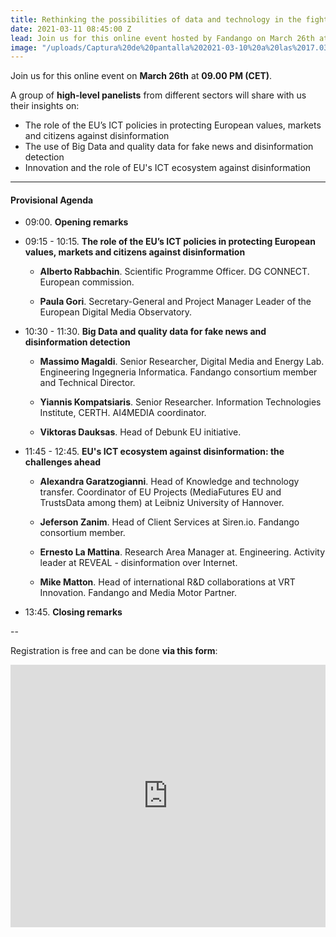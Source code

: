 ```yaml
---
title: Rethinking the possibilities of data and technology in the fight against disinformation
date: 2021-03-11 08:45:00 Z
lead: Join us for this online event hosted by Fandango on March 26th at 09.00 PM (CET).
image: "/uploads/Captura%20de%20pantalla%202021-03-10%20a%20las%2017.03.49.png"
---
```


Join us for this online event on **March 26th** at **09.00 PM (CET)**.

A group of **high-level panelists** from different sectors will share with us their insights on: 

* The role of the EU’s ICT policies in protecting European values, markets and citizens against disinformation
* The use of Big Data and quality data for fake news and disinformation detection
* Innovation and the role of EU's ICT ecosystem against disinformation



---

#### Provisional Agenda

* 09:00. **Opening remarks**

* 09:15 - 10:15. **The role of the EU’s ICT policies in protecting European values, markets and citizens against disinformation**

  * **Alberto Rabbachin**. Scientific Programme Officer. DG CONNECT. European commission.

  * **Paula Gori**. Secretary-General and Project Manager Leader of the European Digital Media Observatory. 


* 10:30 - 11:30. **Big Data and quality data for fake news and disinformation detection**

  * **Massimo Magaldi**. Senior Researcher, Digital Media and Energy Lab. Engineering Ingegneria Informatica. Fandango consortium member and Technical Director.

  * **Yiannis Kompatsiaris**. Senior Researcher. Information Technologies Institute, CERTH. AI4MEDIA coordinator.

  * **Viktoras Dauksas**. Head of Debunk EU initiative.

* 11:45 - 12:45. **EU's ICT ecosystem against disinformation: the challenges ahead**

  * **Alexandra Garatzogianni**. Head of Knowledge and technology transfer. Coordinator of EU Projects (MediaFutures EU and TrustsData among them) at Leibniz University of Hannover. 
  
  * **Jeferson Zanim**. Head of Client Services at Siren.io. Fandango consortium member.

  * **Ernesto La Mattina**. Research Area Manager at. ‎Engineering. Activity leader at REVEAL - disinformation over Internet.

  * **Mike Matton**. Head of international R&D collaborations at VRT Innovation. Fandango and Media Motor Partner.


* 13:45. **Closing remarks**

--

Registration is free and can be done **via this form**:

<iframe width="100%" height="420" frameborder="0" src="https://app.livestorm.co/p/0e52d49f-d865-4352-909c-1a3c013b9334/form" title="Rethinking the possibilities of data and technology in the fight against disinformation | Fandango Project"></iframe>
